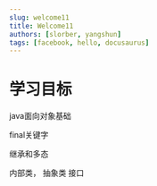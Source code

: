 ```yaml
---
slug: welcome11
title: Welcome11
authors: [slorber, yangshun]
tags: [facebook, hello, docusaurus]
---
```


# 学习目标
java面向对象基础

final关键字

继承和多态

内部类，
抽象类
接口
